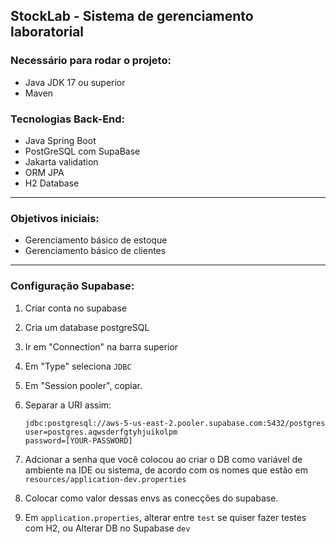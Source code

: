 ## StockLab - Sistema de gerenciamento laboratorial

### Necessário para rodar o projeto:
- Java JDK 17 ou superior
- Maven

### Tecnologias Back-End:
- Java Spring Boot
- PostGreSQL com SupaBase
- Jakarta validation
- ORM JPA
- H2 Database

---
### Objetivos iniciais:
- Gerenciamento básico de estoque
- Gerenciamento básico de clientes

---
### Configuração Supabase:
1. Criar conta no supabase
2. Cria um database postgreSQL
3. Ir em "Connection" na barra superior
4. Em "Type" seleciona `JDBC`
5. Em "Session pooler", copiar.
6. Separar a URI assim:

    ```
    jdbc:postgresql://aws-5-us-east-2.pooler.supabase.com:5432/postgres
    user=postgres.aqwsderfgtyhjuikolpm
    password=[YOUR-PASSWORD]
    ```
7. Adcionar a senha que você colocou ao criar o DB como variável de ambiente na IDE ou sistema, de acordo com os nomes que estão em `resources/application-dev.properties`
8. Colocar como valor dessas envs as conecções do supabase.
9. Em `application.properties`, alterar entre `test` se quiser fazer testes com H2, ou Alterar DB no Supabase `dev`

